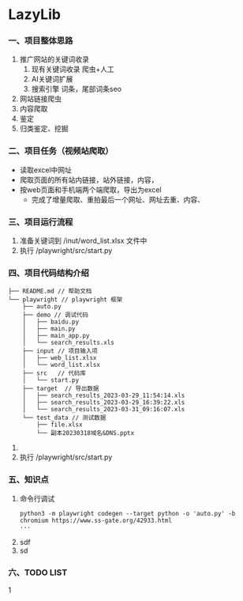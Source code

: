 # LazyLib

### 一、项目整体思路
1. 推广网站的关键词收录 
   1. 现有关键词收录 爬虫+人工
   2. AI关键词扩展 
   3. 搜索引擎 词条，尾部词条seo
2. 网站链接爬虫
3. 内容爬取
4. 鉴定
5. 归类鉴定、挖掘

### 二、项目任务（视频站爬取）
- 读取excel中网址
- 爬取页面的所有站内链接，站外链接，内容，
- 按web页面和手机端两个端爬取，导出为excel
  -  完成了增量爬取、重拍最后一个网址、网址去重、内容、

### 三、项目运行流程
1. 准备关键词到 /inut/word_list.xlsx 文件中
2. 执行 /playwright/src/start.py

### 四、项目代码结构介绍
```angular2html
├── README.md // 帮助文档
└── playwright // playwright 框架
    ├── auto.py
    ├── demo // 调试代码
    │   ├── baidu.py
    │   ├── main.py
    │   ├── main_app.py
    │   └── search_results.xls
    ├── input // 项目输入项
    │   ├── web_list.xlsx
    │   └── word_list.xlsx
    ├── src   // 代码库
    │   └── start.py
    ├── target  // 导出数据
    │   ├── search_results_2023-03-29_11:54:14.xls
    │   ├── search_results_2023-03-29_16:39:22.xls
    │   └── search_results_2023-03-31_09:16:07.xls
    └── test_data // 测试数据
        ├── file.xlsx
        └── 副本20230318域名&DNS.pptx

```
1. 
2. 执行 /playwright/src/start.py


### 五、知识点
1. 命令行调试
    ```
    python3 -m playwright codegen --target python -o 'auto.py' -b chromium https://www.ss-gate.org/42933.html
    ···
2. sdf 
3. sd 

### 六、TODO LIST
1